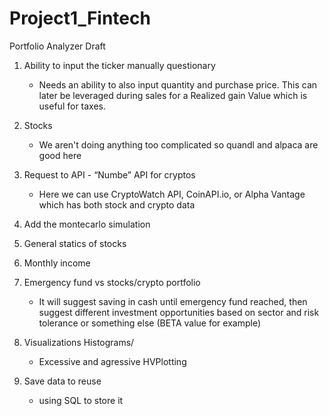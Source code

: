 # Project1_Fintech

Portfolio Analyzer Draft

1. Ability to input the ticker manually questionary
   - Needs an ability to also input quantity and purchase price. This can later be leveraged during sales for a
     Realized gain Value which is useful for taxes.
2. Stocks
   - We aren't doing anything too complicated so quandl and alpaca are good here
3. Request to API - “Numbe” API for cryptos
   - Here we can use CryptoWatch API, CoinAPI.io, or Alpha Vantage which has both stock and crypto data
4. Add the montecarlo simulation
5. General statics of stocks

6. Monthly income
7. Emergency fund vs stocks/crypto portfolio
   - It will suggest saving in cash until emergency fund reached, then suggest different investment opportunities based on sector and risk tolerance or something else (BETA value for example)
8. Visualizations Histograms/
   - Excessive and agressive HVPlotting
9. Save data to reuse
   - using SQL to store it
